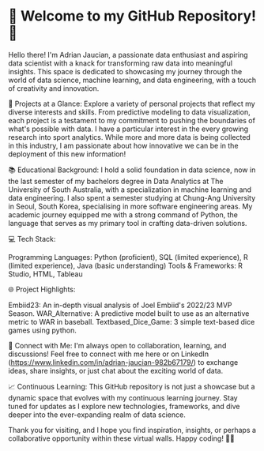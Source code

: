 # 👋 Welcome to my GitHub Repository! 👋

Hello there! I'm Adrian Jaucian, a passionate data enthusiast and aspiring data scientist with a knack for transforming raw data into meaningful insights. This space is dedicated to showcasing my journey through the world of data science, machine learning, and data engineering, with a touch of creativity and innovation.

🚀 Projects at a Glance:
Explore a variety of personal projects that reflect my diverse interests and skills. From predictive modeling to data visualization, each project is a testament to my commitment to pushing the boundaries of what's possible with data. I have a particular interest in the every growing research into sport analytics. While more and more data is being collected in this industry, I am passionate about how innovative we can be in the deployment of this new information!

📚 Educational Background:
I hold a solid foundation in data science, now in the last semester of my bachelors degree in Data Analytics at The University of South Australia, with a specialization in machine learning and data engineering. I also spent a semester studying at Chung-Ang University in Seoul, South Korea, specialising in more software engineering areas. My academic journey equipped me with a strong command of Python, the language that serves as my primary tool in crafting data-driven solutions.

💻 Tech Stack:

Programming Languages: Python (proficient), SQL (limited experience), R (limited experience), Java (basic understanding)
Tools & Frameworks: R Studio, HTML, Tableau

🌐 Project Highlights:

Embiid23: An in-depth visual analysis of Joel Embiid's 2022/23 MVP Season.
WAR_Alternative: A predictive model built to use as an alternative metric to WAR in baseball.
Textbased_Dice_Game: 3 simple text-based dice games using python.

🔗 Connect with Me:
I'm always open to collaboration, learning, and discussions! Feel free to connect with me here or on LinkedIn (https://www.linkedin.com/in/adrian-jaucian-982b67179/) to exchange ideas, share insights, or just chat about the exciting world of data.

📈 Continuous Learning:
This GitHub repository is not just a showcase but a dynamic space that evolves with my continuous learning journey. Stay tuned for updates as I explore new technologies, frameworks, and dive deeper into the ever-expanding realm of data science.

Thank you for visiting, and I hope you find inspiration, insights, or perhaps a collaborative opportunity within these virtual walls. Happy coding! 🚀✨

